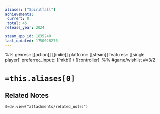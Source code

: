 ```yaml
---
aliases: ["Spiritfall"]
achievements:
 current: 0
 total: 45
release_year: 2024

steam_app_id: 1835240
last_updated: 1750028276
---
```

%%
genres:: [[action]] [[indie]]
platform:: [[steam]]
features:: [[single player]]
preferred_input:: [[mkb]] / [[controller]]
%%
#game/wishlist
#v3/2

# `=this.aliases[0]`
## Related Notes
`$=dv.view("attachments/related_notes")`